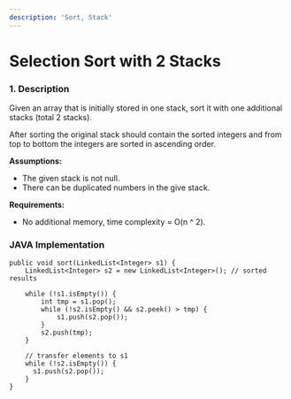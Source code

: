 ```yaml
---
description: 'Sort, Stack'
---
```


# Selection Sort with 2 Stacks

### 1. Description

Given an array that is initially stored in one stack, sort it with one additional stacks \(total 2 stacks\).

After sorting the original stack should contain the sorted integers and from top to bottom the integers are sorted in ascending order.

**Assumptions:**

* The given stack is not null.
* There can be duplicated numbers in the give stack.

**Requirements:**

* No additional memory, time complexity = O\(n ^ 2\).

### JAVA Implementation

```text
public void sort(LinkedList<Integer> s1) {
    LinkedList<Integer> s2 = new LinkedList<Integer>(); // sorted results
    
    while (!s1.isEmpty()) {
        int tmp = s1.pop();
        while (!s2.isEmpty() && s2.peek() > tmp) {
            s1.push(s2.pop());
        }
        s2.push(tmp);
    }
    
    // transfer elements to s1
    while (!s2.isEmpty()) {
      s1.push(s2.pop());
    }
}
```

